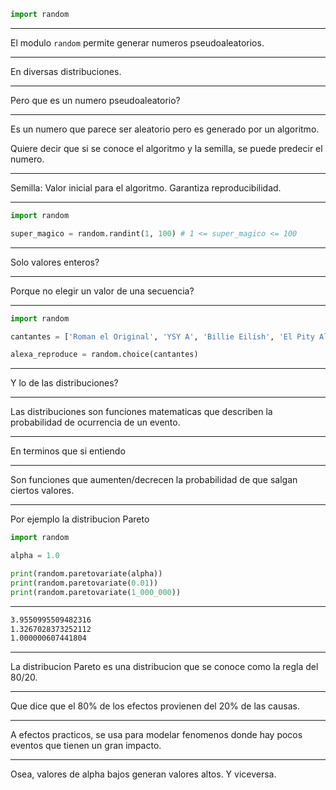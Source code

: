 ```py
import random
```

---

El modulo `random` permite generar numeros pseudoaleatorios.

---

En diversas distribuciones.

---

Pero que es un numero pseudoaleatorio?

---

Es un numero que parece ser aleatorio pero es generado por un algoritmo.

Quiere decir que si se conoce el algoritmo y la semilla, se puede predecir el numero.

---

Semilla: Valor inicial para el algoritmo. Garantiza reproducibilidad.

---

```py
import random

super_magico = random.randint(1, 100) # 1 <= super_magico <= 100
```

---

Solo valores enteros?

---

Porque no elegir un valor de una secuencia?

---

```py
import random

cantantes = ['Roman el Original', 'YSY A', 'Billie Eilish', 'El Pity Alvarez', 'Matias Fisher']

alexa_reproduce = random.choice(cantantes)
```

---

Y lo de las distribuciones?

---

Las distribuciones son funciones matematicas que describen la probabilidad de ocurrencia de un evento.

---

En terminos que si entiendo

---

Son funciones que aumenten/decrecen la probabilidad de que salgan ciertos valores.

---

Por ejemplo la distribucion Pareto

```py
import random

alpha = 1.0

print(random.paretovariate(alpha))
print(random.paretovariate(0.01))
print(random.paretovariate(1_000_000))
```

---

```txt
3.9550995509482316
1.3267028373252112
1.000000607441804
```

---

La distribucion Pareto es una distribucion que se conoce como la regla del 80/20.

---

Que dice que el 80% de los efectos provienen del 20% de las causas.

---

A efectos practicos, se usa para modelar fenomenos donde hay pocos eventos que tienen un gran impacto.

---

Osea, valores de alpha bajos generan valores altos. Y viceversa.
